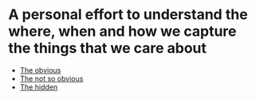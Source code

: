 # A personal effort to understand the where, when and how we capture the things that we care about</h1>
* [The obvious](https://github.com/mathewjkavalam/ananassaft/blob/main/obvious.md)
* [The not so obvious]()
* [The hidden]()
